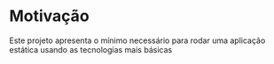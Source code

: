 # Motivação
Este projeto apresenta o mínimo necessário para rodar uma aplicação estática usando as tecnologias mais básicas